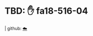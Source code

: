 # TBD: :hand: fa18-516-04

| github: [:cloud:](https://github.com/cloudmesh-community/fa18-516-04/blob/master/project-paper/report.md)
